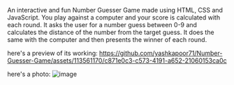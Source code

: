 An interactive and fun Number Guesser Game made using HTML, CSS and JavaScript. 
You play against a computer and your score is calculated with each round. It asks the user for a number guess between 0-9 and calculates the distance of the number from the target guess. 
It does the same with the computer and then presents the winner of each round. 

here's a preview of its working: 
https://github.com/yashkapoor71/Number-Guesser-Game/assets/113561170/c871e0c3-c573-4191-a652-21060153ca0c

here's a photo: 
![image](https://github.com/yashkapoor71/Number-Guesser-Game/assets/113561170/2ceb0221-ad72-41cd-aad1-ea317a124745)
